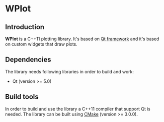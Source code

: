 # WPlot #
## Introduction ##
**WPlot** is a C++11 plotting library. It's based on [Qt framework][1] and it's based on custom widgets that draw plots.
## Dependencies ##
The library needs following libraries in order to build and work:

- Qt (version >= 5.0)

## Build tools ##
In order to build and use the library a C++11 compiler that support Qt is needed. The library can be built using [CMake][2] (version >= 3.0.0).

[1]: https://www.qt.io/
[2]: http://www.cmake.org/
